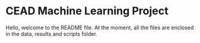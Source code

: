 # CEAD Machine Learning Project

Hello, welcome to the README file. At the moment, all the files are enclosed in the data, results and scripts folder. 
